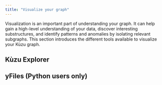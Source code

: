 ```yaml
---
title: "Visualize your graph"
---
```


Visualization is an important part of understanding your graph. It can help gain a high-level understanding
of your data, discover interesting substructures, and identify patterns and anomalies by isolating
relevant subgraphs. This section introduces the different tools available to visualize your Kùzu
graph.

## Kùzu Explorer



## yFiles (Python users only)
